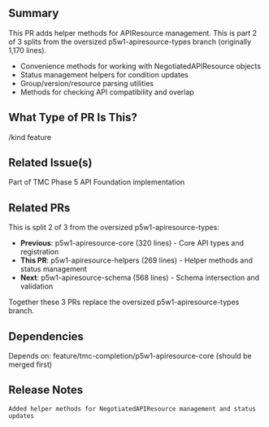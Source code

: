 ## Summary

This PR adds helper methods for APIResource management. This is part 2 of 3 splits from the oversized p5w1-apiresource-types branch (originally 1,170 lines).

- Convenience methods for working with NegotiatedAPIResource objects
- Status management helpers for condition updates
- Group/version/resource parsing utilities
- Methods for checking API compatibility and overlap

## What Type of PR Is This?

/kind feature

## Related Issue(s)

Part of TMC Phase 5 API Foundation implementation

## Related PRs

This is split 2 of 3 from the oversized p5w1-apiresource-types:
- **Previous**: p5w1-apiresource-core (320 lines) - Core API types and registration
- **This PR**: p5w1-apiresource-helpers (269 lines) - Helper methods and status management
- **Next**: p5w1-apiresource-schema (568 lines) - Schema intersection and validation

Together these 3 PRs replace the oversized p5w1-apiresource-types branch.

## Dependencies

Depends on: feature/tmc-completion/p5w1-apiresource-core (should be merged first)

## Release Notes

```release-note
Added helper methods for NegotiatedAPIResource management and status updates
```